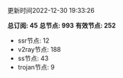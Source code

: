 更新时间2022-12-30 19:33:26

**总订阅: 45**
**总节点: 993**
**有效节点: 252**
- ssr节点: 12
- v2ray节点: 188
- ss节点: 43
- trojan节点: 9
